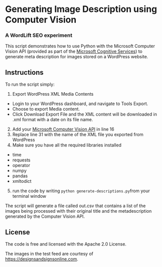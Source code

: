 # Generating Image Description using Computer Vision
### A WordLift SEO experiment

This script demonstrates how to use Python with the Microsoft Computer Vision API (provided as part of the [Microsoft Cognitive Services](https://www.microsoft.com/cognitive-services)) to generate meta description for images stored on a WordPress website.

## Instructions
To run the script simply: 

1. Export WordPress XML Media Contents
  - Login to your WordPress dashboard, and navigate to Tools Export.
  - Choose to export Media content.
  - Click Download Export File and the XML content will be downloaded in .xml format with a date on its file name.
2. Add your [Microsoft Computer Vision API](https://www.microsoft.com/cognitive-services/en-us/computer-vision-api) in line 16 
3. Replace line 31 with the name of the XML file you exported from WordPress
4. Make sure you have all the required libraries installed
  - time 
  - requests
  - operator
  - numpy 
  - pandas
  - xmltodict 
  5. run the code by writing `python generate-descriptions.py`from your terminal window
  
The script will generate a file called out.csv that contains a list of the images being processed with their original title and the metadescription generated by the Computer Vision API.

## License
The code is free and licensed with the Apache 2.0 License.  

The images in the test feed are courtesy of https://designsandsignsonline.com.

